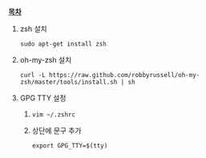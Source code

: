 **[목차](../README.md)**

1. zsh 설치

   `sudo apt-get install zsh`

2. oh-my-zsh 설치

   `curl -L https://raw.github.com/robbyrussell/oh-my-zsh/master/tools/install.sh | sh`

3. GPG TTY 설정

   1. `vim ~/.zshrc`
   2. 상단에 문구 추가

      `export GPG_TTY=$(tty)`

